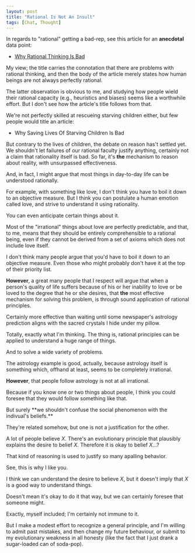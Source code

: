 ```yaml
---
layout: post
title: "Rational Is Not An Insult"
tags: [Chat, Thought]
---
```


In regards to "rational" getting a bad-rep, see this article for an **anecdotal**
data point:

 * [Why Rational Thinking Is Bad](http://www.huffingtonpost.com/srinivasan-pillay/why-rational-thinking-is_b_183082.html)

My view; the title carries the connotation that there are problems with rational
thinking, and then the body of the article merely states how human beings are not
always perfectly rational.

The latter observation is obvious to me, and studying how people wield their rational
capacity (e.g., heuristics and biases) seems like a worthwhile effort. But I don't
see how the article's title follows from that.

We're not perfectly skilled at rescueing starving children either, but few people would
title an article:

 * Why Saving Lives Of Starving Children Is Bad

But contrary to the lives of children, the debate on reason has't settled yet. We shouldn't let failures of 
our rational faculty justify anything, certainly not a claim that rationality itself is bad. So far, it's **the** 
mechanism to reason about reality, with unsurpassed effectiveness.

<div markdown="1" class="quote">
And, in fact, I might argue that most things in day-to-day life can be understood
rationally.

For example, with something like love, I don't think you have to boil it down to
an objective measure. But I think you can postulate a human emotion called love, and
strive to understand it using rationality.

You can even anticipate certain things about it.

Most of the "irrational" things about love are perfectly predictable, and that,
to me, means that they should be entirely comprehensible to a rational being, even
if they cannot be derived from a set of axioms which does not include love itself.

</div>

I don't think many people argue that you'd have to boil it down to an objective measure. Even
those who might probably don't have it at the top of their priority list.

**However**, a great many people that I respect will argue that when a person's quality of
life suffers because of his or her inability to love or be loved to the degree that
he or she desires, that **the** most effective mechanism for solving this problem,
is through sound application of rational principles.

Certainly more effective than waiting until some newspaper's astrology prediction
aligns with the sacred crystals I hide under my pillow.

<div markdown="1" class="quote">
Totally, exactly what I'm thinking. The thing is, rational principles can be applied to understand
a huge range of things.

And to solve a wide variety of problems.

The astrology example is good, actually, because astrology itself is something which,
offhand at least, seems to be completely irrational.

**However**, that people follow astrology is not at all irrational.

Because if you know one or two things about people, I think you could foresee that
they would follow something like that.

</div>
But surely **we shouldn't confuse the social phenomenon with the indivual's beliefs.**

They're related somehow, but one is not a justification for the other.

A lot of people believe *X*. There's an evolutionary principle that plausibly 
explains the desire to belief *X*. Therefore it is okay to belief *X*...?

That kind of reasoning is used to justify so many apalling behavior.

<div markdown="1" class="quote">
See, this is why I like you.

I think we can understand the desire to believe *X*, but it doesn't imply that *X* is
a good way to understand things.

Doesn't mean it's okay to do it that way, but we can certainly foresee that someone
might.

</div>
Exactly, myself included; I'm certainly not immune to it.

But I make a modest effort to recognize a general principle, and I'm willing to admit
past mistakes, and then change my future behaviour, or submit to my evolutionary
weakness in all honesty (like the fact that I just drank a sugar-loaded can of soda-pop).
